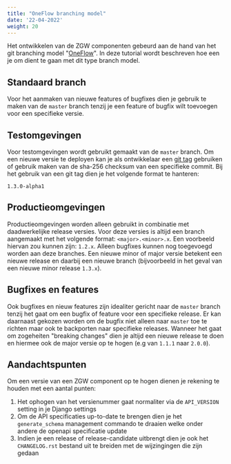 ```yaml
---
title: "OneFlow branching model"
date: '22-04-2022'
weight: 20
---
```


Het ontwikkelen van de ZGW componenten gebeurd aan de hand van het git branching
model "[OneFlow]". In deze tutorial wordt beschreven hoe een je om dient te gaan
met dit type branch model.

## Standaard branch
Voor het aanmaken van nieuwe features of bugfixes dien je gebruik te maken van de 
`master` branch tenzij je een feature of bugfix wilt toevoegen voor een specifieke versie.

## Testomgevingen
Voor testomgevingen wordt gebruikt gemaakt van de `master` branch. Om een nieuwe versie 
te deployen kan je als ontwikkelaar een [git tag] gebruiken of gebruik maken van de sha-256 checksum
van een specifieke commit. Bij het gebruik van een git tag dien je het volgende format te hanteren:
```
1.3.0-alpha1
```

## Productieomgevingen
Productieomgevingen worden alleen gebruikt in combinatie met daadwerkelijke release versies. 
Voor deze versies is altijd een branch aangemaakt met het volgende format: `<major>.<minor>.x`.
Een voorbeeld hiervan zou kunnen zijn: `1.2.x`. Alleen bugfixes kunnen nog toegevoegd worden
aan deze branches. Een nieuwe minor of major versie betekent een nieuwe release en 
daarbij een nieuwe branch (bijvoorbeeld in het geval van een nieuwe minor release `1.3.x`).

## Bugfixes en features
Ook bugfixes en nieuw features zijn idealiter gericht naar de `master` branch tenzij
het gaat om een bugfix of feature voor een specifieke release. Er kan daarnaast
gekozen worden om de bugfix niet alleen naar `master` toe te richten maar ook te backporten
naar specifieke releases. Wanneer het gaat om zogeheiten "breaking changes" dien je
altijd een nieuwe release te doen en hiermee ook de major versie op te hogen (e.g van `1.1.1` naar `2.0.0`).

## Aandachtspunten
Om een versie van een ZGW component op te hogen dienen je rekening te houden met
een aantal punten:
1. Het ophogen van het versienummer gaat normaliter via de `API_VERSION` setting in je Django settings
2. Om de API specificaties up-to-date te brengen dien je het `generate_schema` management commando te draaien welke onder andere de openapi specificatie update
3. Indien je een release of release-candidate uitbrengt dien je ook het `CHANGELOG.rst` bestand uit te breiden met de wijzingingen die zijn gedaan

[OneFlow]: https://www.endoflineblog.com/oneflow-a-git-branching-model-and-workflow
[git tag]: https://git-scm.com/book/en/v2/Git-Basics-Tagging#_lightweight_tags
